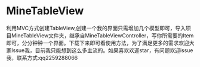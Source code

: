 # MineTableView
利用MVC方式创建TableView,创建一个我的界面只需增加几个模型即可，导入项目MineTableView文件夹，继承自MineTableViewController，写你所需要的Item即可，分分钟钟一个界面。下载下来即可看使用方法，为了满足更多的需求欢迎大家Issue我，目前我只能想到这么多主流的。如果喜欢欢迎star，有问题欢迎issue我，联系方式:qq2259288066
